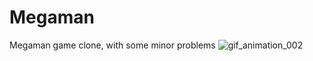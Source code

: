 # Megaman
Megaman game clone, with some minor problems
![gif_animation_002](https://user-images.githubusercontent.com/55102646/146588729-cb90e12a-066c-4ee9-9dad-91dd22f65b88.gif)

